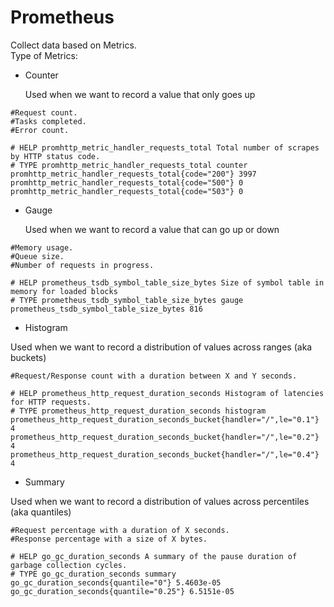 # Prometheus

Collect data based on Metrics.  
Type of Metrics:  

- Counter

  Used when we want to record a value that only goes up  

```console
#Request count.
#Tasks completed.
#Error count.

# HELP promhttp_metric_handler_requests_total Total number of scrapes by HTTP status code.
# TYPE promhttp_metric_handler_requests_total counter
promhttp_metric_handler_requests_total{code="200"} 3997
promhttp_metric_handler_requests_total{code="500"} 0
promhttp_metric_handler_requests_total{code="503"} 0
```

- Gauge

  Used when we want to record a value that can go up or down  

```console
#Memory usage.
#Queue size.
#Number of requests in progress.

# HELP prometheus_tsdb_symbol_table_size_bytes Size of symbol table in memory for loaded blocks
# TYPE prometheus_tsdb_symbol_table_size_bytes gauge
prometheus_tsdb_symbol_table_size_bytes 816
```

- Histogram

Used when we want to record a distribution of values across ranges (aka buckets)  

```console
#Request/Response count with a duration between X and Y seconds.

# HELP prometheus_http_request_duration_seconds Histogram of latencies for HTTP requests.
# TYPE prometheus_http_request_duration_seconds histogram
prometheus_http_request_duration_seconds_bucket{handler="/",le="0.1"} 4
prometheus_http_request_duration_seconds_bucket{handler="/",le="0.2"} 4
prometheus_http_request_duration_seconds_bucket{handler="/",le="0.4"} 4
```

- Summary  

Used when we want to record a distribution of values across percentiles (aka quantiles)  

```console
#Request percentage with a duration of X seconds.
#Response percentage with a size of X bytes.

# HELP go_gc_duration_seconds A summary of the pause duration of garbage collection cycles.
# TYPE go_gc_duration_seconds summary
go_gc_duration_seconds{quantile="0"} 5.4603e-05
go_gc_duration_seconds{quantile="0.25"} 6.5151e-05

```

